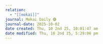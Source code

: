 ```yaml
---
relation:
  - "[[mokai]]"
journal: Mokai Daily 🟣
journal-date: 2025-10-02
date created: Thu, 10 2nd 25, 10:01:47 am
date modified: Thu, 10 2nd 25, 5:29:06 pm
---
```


